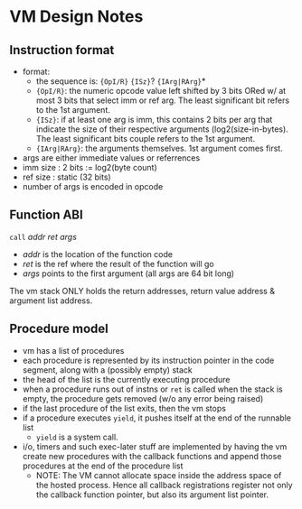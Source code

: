 # VM Design Notes

## Instruction format

* format:
	* the sequence is: `{OpI/R}` `{ISz}`? `{IArg|RArg}`*
	* `{OpI/R}`: the numeric opcode value left shifted by 3 bits ORed w/ at most 3 bits that select imm or ref arg. The least significant bit refers to the 1st argument.
	* `{ISz}`: if at least one arg is imm, this contains 2 bits per arg that indicate the size of their respective arguments (log2(size-in-bytes). The least significant bits couple refers to the 1st argument.
	* `{IArg|RArg}`: the arguments themselves. 1st argument comes first.
* args are either immediate values or referrences
* imm size : 2 bits := log2(byte count)
* ref size : static (32 bits)
* number of args is encoded in opcode

## Function ABI

`call` _addr_ _ret_ _args_

* _addr_ is the location of the function code
* _ret_ is the ref where the result of the function will go
* _args_ points to the first argument (all args are 64 bit long)

The vm stack ONLY holds the return addresses, return value address & argument list address.

## Procedure model

* vm has a list of procedures
* each procedure is represented by its instruction pointer in the code segment, along with a (possibly empty) stack
* the head of the list is the currently executing procedure
* when a procedure runs out of instns or `ret` is called when the stack is empty, the procedure gets removed (w/o any error being raised)
* if the last procedure of the list exits, then the vm stops
* if a procedure executes `yield`, it pushes itself at the end of the runnable list
	* `yield` is a system call.
* i/o, timers and such exec-later stuff are implemented by having the vm create new procedures with the callback functions and append those procedures at the end of the procedure list
	* NOTE: The VM cannot allocate space inside the address space of the hosted process. Hence all callback registrations register not only the callback function pointer, but also its argument list pointer.
